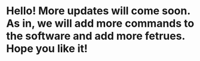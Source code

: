 # Hello! More updates will come soon. As in, we will add more commands to the software and add more fetrues. Hope you like it!
